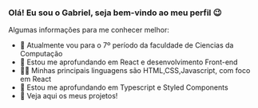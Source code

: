 ### Olá! Eu sou o Gabriel, seja bem-vindo ao meu perfil 😉

Algumas informações para me conhecer melhor:

- 🔭 Atualmente vou para o 7º período da faculdade de Ciencias da Computação
- 🌱 Estou me aprofundando em React e desenvolvimento Front-end
- 👨‍💻 Minhas principais linguagens são HTML,CSS,Javascript, com foco em React 
- 🎢 Estou me aprofundando em Typescript e Styled Components
- 👀 Veja aqui os meus projetos!

